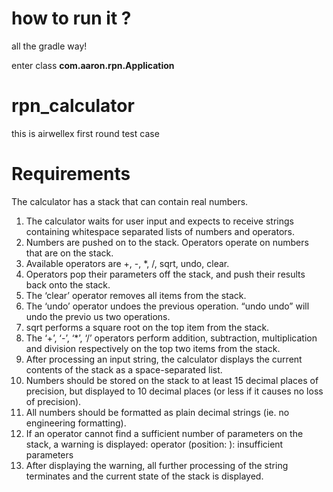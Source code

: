 # how to run it ?

all the gradle way!

enter class **com.aaron.rpn.Application**

# rpn_calculator
this is airwellex first round test case


# Requirements
The calculator has a stack that can contain real numbers.
1. The calculator waits for user input and expects to receive strings containing whitespace separated lists of numbers and
operators.
2. Numbers are pushed on to the stack. Operators operate on numbers that are on the stack.
3. Available operators are +, -, *, /, sqrt, undo, clear.
4. Operators pop their parameters off the stack, and push their results back onto the stack.
5. The ‘clear’ operator removes all items from the stack.
6. The ‘undo’ operator undoes the previous operation. “undo undo” will undo the previo us two operations.
7. sqrt performs a square root on the top item from the stack.
8. The ‘+’, ‘-’, ‘*’, ‘/’ operators perform addition, subtraction, multiplication and division respectively on the top two items from
the stack.
9. After processing an input string, the calculator displays the current contents of the stack as a space-separated list.
10. Numbers should be stored on the stack to at least 15 decimal places of precision, but displayed to 10 decimal places (or less if
it causes no loss of precision).
11. All numbers should be formatted as plain decimal strings (ie. no engineering formatting).
12. If an operator cannot find a sufficient number of parameters on the stack, a warning is displayed:
operator <operator> (position: <pos>): insufficient parameters
13. After displaying the warning, all further processing of the string terminates and the current state of the stack is displayed.
